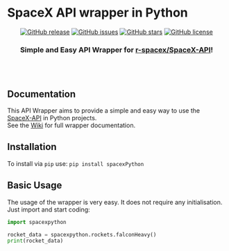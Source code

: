 # SpaceX API wrapper in Python
<div align="center">

[![GitHub release](https://img.shields.io/github/release/phadnisvinay30/SpaceX-Python.svg)](https://github.com/phadnisvinay30/SpaceX-Python/releases)
[![GitHub issues](https://img.shields.io/github/issues/phadnisvinay30/SpaceX-Python.svg)](https://github.com/phadnisvinay30/SpaceX-Python/issues)
[![GitHub stars](https://img.shields.io/github/stars/phadnisvinay30/SpaceX-Python.svg)](https://github.com/phadnisvinay30/SpaceX-Python/stargazers)
[![GitHub license](https://img.shields.io/github/license/phadnisvinay30/SpaceX-Python.svg)](https://github.com/phadnisvinay30/SpaceX-Python)

### Simple and Easy API Wrapper for [r-spacex/SpaceX-API](https://github.com/r-spacex/SpaceX-API)!

<br><br>

</div>

## Documentation
This API Wrapper aims to provide a simple and easy way to use the [SpaceX-API](https://github.com/r-spacex/SpaceX-API) in Python projects.
<br>
See the [Wiki](https://github.com/phadnisvinay30/SpaceX-Python/wiki) for full wrapper documentation.

## Installation
To install via `pip` use:
`pip install spacexPython`

## Basic Usage
The usage of the wrapper is very easy. It does not require any initialisation. Just import and start coding:
```python
import spacexpython

rocket_data = spacexpython.rockets.falconHeavy()
print(rocket_data)
```

